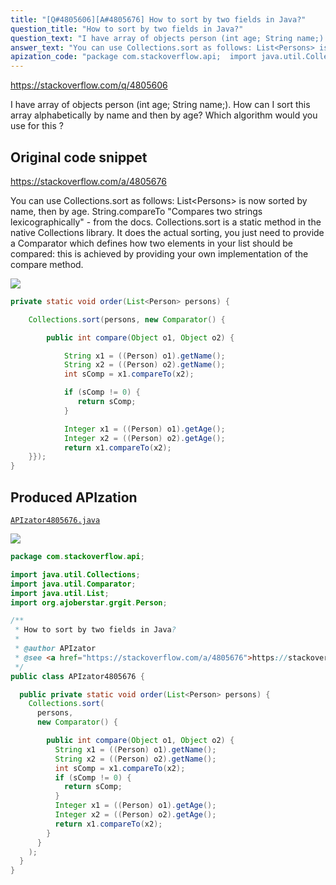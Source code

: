 ```yaml
---
title: "[Q#4805606][A#4805676] How to sort by two fields in Java?"
question_title: "How to sort by two fields in Java?"
question_text: "I have array of objects person (int age; String name;). How can I sort this array alphabetically by name and then by age? Which algorithm would you use for this ?"
answer_text: "You can use Collections.sort as follows: List<Persons> is now sorted by name, then by age. String.compareTo \"Compares two strings lexicographically\" - from the docs. Collections.sort is a static method in the native Collections library. It does the actual sorting, you just need to provide a Comparator which defines how two elements in your list should be compared: this is achieved by providing your own implementation of the compare method."
apization_code: "package com.stackoverflow.api;  import java.util.Collections; import java.util.Comparator; import java.util.List; import org.ajoberstar.grgit.Person;  /**  * How to sort by two fields in Java?  *  * @author APIzator  * @see <a href=\"https://stackoverflow.com/a/4805676\">https://stackoverflow.com/a/4805676</a>  */ public class APIzator4805676 {    public private static void order(List<Person> persons) {     Collections.sort(       persons,       new Comparator() {          public int compare(Object o1, Object o2) {           String x1 = ((Person) o1).getName();           String x2 = ((Person) o2).getName();           int sComp = x1.compareTo(x2);           if (sComp != 0) {             return sComp;           }           Integer x1 = ((Person) o1).getAge();           Integer x2 = ((Person) o2).getAge();           return x1.compareTo(x2);         }       }     );   } }"
---
```


https://stackoverflow.com/q/4805606

I have array of objects person (int age; String name;).
How can I sort this array alphabetically by name and then by age?
Which algorithm would you use for this ?



## Original code snippet

https://stackoverflow.com/a/4805676

You can use Collections.sort as follows:
List&lt;Persons&gt; is now sorted by name, then by age.
String.compareTo &quot;Compares two strings lexicographically&quot; - from the docs.
Collections.sort is a static method in the native Collections library. It does the actual sorting, you just need to provide a Comparator which defines how two elements in your list should be compared: this is achieved by providing your own implementation of the compare method.

<div class="code-logo"><img src="/stackoverflow.png" /></div>

```java
private static void order(List<Person> persons) {

    Collections.sort(persons, new Comparator() {

        public int compare(Object o1, Object o2) {

            String x1 = ((Person) o1).getName();
            String x2 = ((Person) o2).getName();
            int sComp = x1.compareTo(x2);

            if (sComp != 0) {
               return sComp;
            } 

            Integer x1 = ((Person) o1).getAge();
            Integer x2 = ((Person) o2).getAge();
            return x1.compareTo(x2);
    }});
}
```

## Produced APIzation

[`APIzator4805676.java`](https://github.com/pasqualesalza/apization-temp-data/raw/master/search/APIzator4805676.java)

<div class="code-logo"><img src="/apizator.png" /></div>

```java
package com.stackoverflow.api;

import java.util.Collections;
import java.util.Comparator;
import java.util.List;
import org.ajoberstar.grgit.Person;

/**
 * How to sort by two fields in Java?
 *
 * @author APIzator
 * @see <a href="https://stackoverflow.com/a/4805676">https://stackoverflow.com/a/4805676</a>
 */
public class APIzator4805676 {

  public private static void order(List<Person> persons) {
    Collections.sort(
      persons,
      new Comparator() {

        public int compare(Object o1, Object o2) {
          String x1 = ((Person) o1).getName();
          String x2 = ((Person) o2).getName();
          int sComp = x1.compareTo(x2);
          if (sComp != 0) {
            return sComp;
          }
          Integer x1 = ((Person) o1).getAge();
          Integer x2 = ((Person) o2).getAge();
          return x1.compareTo(x2);
        }
      }
    );
  }
}

```